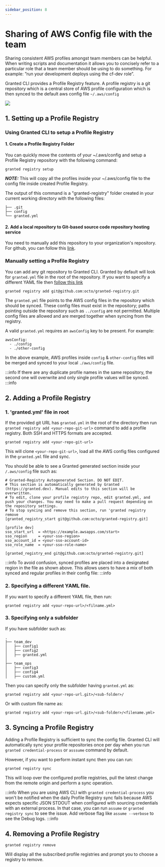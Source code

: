 ```yaml
---
sidebar_position: 8
---
```


# Sharing of AWS Config file with the team

Sharing consistent AWS profiles amongst team members can be helpful. When writing scripts and documentation it allows you to concisely refer to a particular role that a team member should be using to do something. 
For example: ”run your development deploys using the cf-dev role”.

Granted CLI provides a Profile Registry feature. A profile registry is a git repository which is a central store of AWS profile configuration which is then synced to the default aws config file `~/.aws/config`

![](/img/profile-registry/overview.png)

## 1. Setting up a Profile Registry

### Using Granted CLI to setup a Profile Registry 

#### 1. Create a Profile Registry Folder
You can quickly move the contents of your ~/.aws/config and setup a Profile Registry repository with the following command:

```
granted registry setup
```

**_NOTE:_**  This will copy all the profiles inside your ~/.aws/config file to the config file inside created Profile Registry. 

The output of this command is a "granted-registry" folder created in your current working directory with the following files:
```
├── .git
├── config
└── granted.yml
```
#### 2. Add a local repository to Git-based source code repository hosting service
You need to manually add this repository to your organization's repository. For github, you can follow this [link](https://docs.github.com/en/get-started/importing-your-projects-to-github/importing-source-code-to-github/adding-locally-hosted-code-to-github#adding-a-local-repository-to-github-using-git).

### Manually setting a Profile Registry
You can add any git repository to Granted CLI. Granted by default will look for `granted.yml` file in the root of the repository. If you want to specify a different YAML file then [follow this link](#2-specifying-a-different-yaml-file)

```
granted registry add git@github.com:octo/granted-registry.git
```

The `granted.yml` file points to the AWS config files in the repository which should be synced. These config files must exist in the repository; paths pointing outside the repository such as `../config` are not permitted. Multiple config files are allowed and are merged together when syncing from the registry. 


A valid `granted.yml` requires an `awsConfig` key to be present. For example:
```
awsConfig:
  - ./config
  - ./other-config
```

In the above example, AWS profiles inside `config` & `other-config` files will be merged and synced to your local `./aws/config` file.

:::info
If there are any duplicate profile names in the same repository, the second one will overwrite and only single profile values will be synced.
:::info

## 2. Adding a Profile Registry

### 1. 'granted.yml' file in root

If the provided git URL has `granted.yml` in the root of the directory then run `granted registry add <your-repo-git-url>` command to add a profile registry. Both SSH and HTTPS formats are accepted.

```
granted registry add <your-repo-git-url>
```

This will clone `<your-repo-git-url>`, load all the AWS config files configured in the `granted.yml` file and sync. 

You should be able to see a Granted generated section inside your `/.aws/config` file such as:

```
# Granted-Registry Autogenerated Section. DO NOT EDIT.
# This section is automatically generated by Granted (https://granted.dev). Manual edits to this section will be overwritten.
# To edit, clone your profile registry repo, edit granted.yml, and push your changes. You may need to make a pull request depending on the repository settings.
# To stop syncing and remove this section, run 'granted registry remove
[granted_registry_start git@github.com:octo/granted-registry.git]

[profile dev]
sso_start_url  = <https://example.awsapps.com/start>
sso_region     = <your-sso-region>
sso_account_id = <your-sso-account-id>
sso_role_name  = <your-sso-role-name>

[granted_registry_end git@github.com:octo/granted-registry.git]
```
:::info
To avoid confusion, synced profiles are placed into a designated region in the file as shown above. This allows users to have a mix of both synced and regular profiles in their config file:
:::info

### 2. Specifying a different YAML file.
If you want to specify a different YAML file, then run:

```
granted registry add <your-repo-url>/<filname.yml>
```

### 3. Specifying only a subfolder 
If you have subfolder such as: 

```
.
├── team_dev
│   ├── config1
│   ├── config2
│   ├── granted.yml
│  
├── team_ops
│   ├── config3
│   ├── config4
│   ├── custom.yml

```

Then you can specify only the subfolder having `granted.yml` as:

```
granted registry add <your-repo-url.git>/<sub-folder>/
```

Or with custom file name as:

```
granted registry add <your-repo-url.git>/<sub-folder>/<filename.yml>
```

## 3. Syncing a Profile Registry 
Adding a Profile Registry is sufficient to sync the config file. Granted CLI will automatically sync your profile repositories once per day when you run `granted credential-process` or `asssume` command by default.

However, if you want to perform instant sync then you can run:

```
granted registry sync
```

This will loop over the configured profile registries, pull the latest change from the remote origin and perform a sync operation. 

:::info
When you are using AWS CLI with `granted credential-process` you won't be notified when the daily Profile Registry sync fails because AWS expects specific JSON STDOUT when configured with sourcing credentials with an external process. In that case, you can run `assume` or `granted registry sync` to see the issue. Add verbose flag like `assume --verbose` to see the Debug logs. 
:::info

## 4. Removing a Profile Registry
```
granted registry remove
```
Will display all the subscribed profile registries and prompt you to choose a registry to remove.
